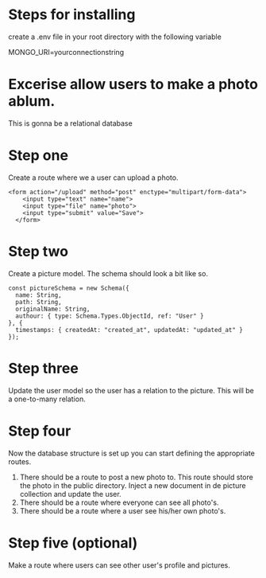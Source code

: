 # Steps for installing

create a .env file in your root directory with the following variable

MONGO_URI=yourconnectionstring

# Excerise allow users to make a photo ablum.

This is gonna be a relational database

# Step one

Create a route where we a user can upload a photo.

```
<form action="/upload" method="post" enctype="multipart/form-data">
    <input type="text" name="name">
    <input type="file" name="photo">
    <input type="submit" value="Save">
  </form>
```

# Step two

Create a picture model. The schema should look a bit like so.

```
const pictureSchema = new Schema({
  name: String,
  path: String,
  originalName: String,
  authour: { type: Schema.Types.ObjectId, ref: "User" }
}, {
  timestamps: { createdAt: "created_at", updatedAt: "updated_at" }
});
```

# Step three

Update the user model so the user has a relation to the picture. This will be a one-to-many relation.

# Step four

Now the database structure is set up you can start defining the appropriate routes.

1. There should be a route to post a new photo to. This route should store the photo in the public directory. Inject a new document in de picture collection and update the user.
2. There should be a route where everyone can see all photo's.
3. There should be a route where a user see his/her own photo's.

# Step five (optional)

Make a route where users can see other user's profile and pictures.
